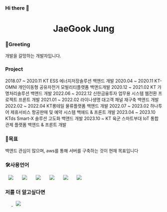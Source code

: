 ### Hi there 👋

<!--
**nforgetgrace/nforgetgrace** is a ✨ _special_ ✨ repository because its `README.md` (this file) appears on your GitHub profile.

Here are some ideas to get you started:

- 🔭 I’m currently working on ...
- 🌱 I’m currently learning ...
- 👯 I’m looking to collaborate on ...
- 🤔 I’m looking for help with ...
- 💬 Ask me about ...
- 📫 How to reach me: ...
- 😄 Pronouns: ...
- ⚡ Fun fact: ...
-->


<h1 align="center"> JaeGook Jung</h1>

<h3>🦢Greeting</h3>
개발을 갈망하는 개발자입니다.

<h3>Project</h3>
2018.07 ~ 2020.11 KT ESS 에너지저장솔루션 백앤드 개발
2020.04 ~ 2020.11 KT-OMNI 개인이동형 공유자전거 모빌리티플랫폼 백앤드개발
2020.12 ~ 2021.02 KT 가명처리솔루션 백앤드 개발
2022.06 ~ 2022.12 신한금융투자 업무용 시스템 웹전환 프로젝트 프론트 개발
2021.01 ~ 2022.02 라이나생명 대고객 채널 재구축 백앤드 개발
2022.02 ~ 2022.04 KT롱테일 물류플랫폼 백앤드 개발
2022.07 ~ 2023.02 하나투어 제휴서비스 항공판매 및 예약 시스템 백애드 & 프론트 개발
2023.04 ~ 2023.10 KTds Smart-X 솔루션 고도화 백앤드 개발
2023.10 ~         KT 육군 스마트부대 IoT 통합관제 플랫폼 백앤드 & 프론트 개발

<h3>🤗목표</h3>
백앤드 관심이 많으며, aws를 통해 서버를 구축하는 것이 현재 목표입니다

<h3>🛠사용언어</h3>
<div>
<img src="https://img.shields.io/badge/Java-007396?style=flat-square&logo=Java&logoColor=white" style="height : auto; margin-left : 10px; margin-right : 10px;"/></a>&nbsp;
<img src="https://img.shields.io/badge/SpringFramework-6DB33F?style=flat-square&logo=Spring&logoColor=white" style="height : auto; margin-left : 10px; margin-right : 10px;"/></a>&nbsp;
<img src="https://img.shields.io/badge/MySQL-4479A1?style=flat-square&logo=MySQL&logoColor=white" style="height : auto; margin-left : 10px; margin-right : 10px;"/></a>&nbsp;
<img src="https://img.shields.io/badge/HTML5-E34F26?style=flat-square&logo=HTML5&logoColor=white" style="height : auto; margin-left : 10px; margin-right : 10px;"/></a>&nbsp;
<img src="https://img.shields.io/badge/CSS3-1572B6?style=flat-square&logo=CSS3&logoColor=white" style="height : auto; margin-left : 10px; margin-right : 10px;"/></a>&nbsp;
<img src="https://img.shields.io/badge/JavaScript-F7DF1E?style=flat-square&logo=JavaScript&logoColor=white" style="height : auto; margin-left : 10px; margin-right : 10px;"/></a>&nbsp;
</div>

<h3>저를 더 알고싶다면</h3>
<a href="https://velog.io/@987412563">
    <img src=""
        style="height : auto; margin-left : 10px; margin-right : 10px;"/>
</a>
<a href="https://nforgetgrace@gmail.com">
    <img src="http://img.shields.io/badge/Gmail-EA4335?style=flat&logo=Gmail&logoColor=white&link=https://i987412563i@gmail.com"
        style="height : auto; margin-left : 10px; margin-right : 10px;"/>
</a>
